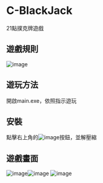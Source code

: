 # C-BlackJack
21點撲克牌遊戲

## 遊戲規則
![image](https://github.com/tohousanae/C-BlackJack/assets/122202405/465845f2-afc3-4450-bbe6-7aa42e79d3e8)

## 遊玩方法
開啟main.exe，依照指示遊玩

## 安裝
點擊右上角的![image](https://github.com/tohousanae/C-BlackJack/assets/122202405/d194e8ea-5508-4422-8729-227a9aa49002)按鈕，並解壓縮

## 遊戲畫面
![image](https://github.com/tohousanae/C-BlackJack/assets/122202405/cc8d743f-67d1-4fec-838d-54eebe615dfa)![image](https://github.com/tohousanae/C-BlackJack/assets/122202405/2cf273d3-eac5-4dd3-a760-41a76d95879f)
![image](https://github.com/tohousanae/C-BlackJack/assets/122202405/356207eb-24ce-45c6-a816-12d663845dc9)



